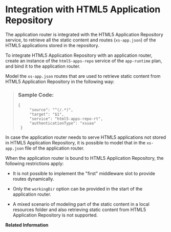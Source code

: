 <!-- loio1e0424b4e1d8441ebb245c4d1e6bb0e5 -->

# Integration with HTML5 Application Repository

The application router is integrated with the HTML5 Application Repository service, to retrieve all the static content and routes \(`xs-app.json`\) of the HTML5 applications stored in the repository.

To integrate HTML5 Application Repository with an application router, create an instance of the `html5-apps-repo` service of the `app-runtime` plan, and bind it to the application router.

Model the `xs-app.json` routes that are used to retrieve static content from HTML5 Application Repository in the following way:

> ### Sample Code:  
> ```
> { 
>      "source": "^(/.*)",                                    
>      "target": "$1",                                        
>      "service": "html5-apps-repo-rt", 
>      "authenticationType": "xsuaa"                      
>  }
> ```

In case the application router needs to serve HTML5 applications not stored in HTML5 Application Repository, it is possible to model that in the `xs-app.json` file of the application router.

When the application router is bound to HTML5 Application Repository, the following restrictions apply:

-   It is not possible to implement the "first" middleware slot to provide routes dynamically.

-   Only the `workingDir` option can be provided in the start of the application router.

-   A mixed scenario of modeling part of the static content in a local resources folder and also retrieving static content from HTML5 Application Repository is not supported.


**Related Information**  


[](https://help.sap.com/viewer/43aae20270c44f3190e01df87a3807e6/Cloud/en-US/f8520f572a6445a7bfaff4a1bbcbe60a.html)

